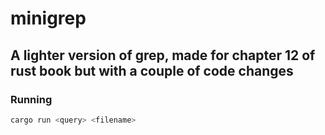 # minigrep
## A lighter version of grep, made for chapter 12 of rust book but with a couple of code changes
### Running
```bash
cargo run <query> <filename>
```
